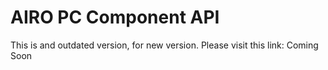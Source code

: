 # AIRO PC Component API
This is and outdated version, for new version. Please visit this link: Coming Soon
